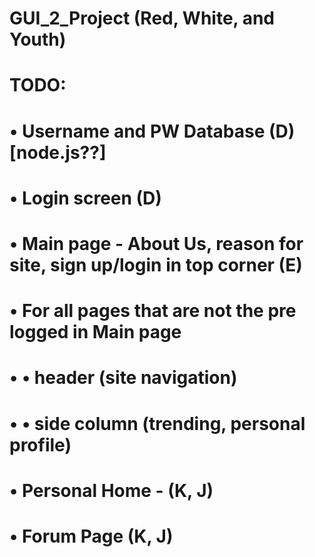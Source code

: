# GUI_2_Project (Red, White, and Youth)
# 
# TODO:
# • Username and PW Database (D) [node.js??]
# • Login screen (D)
#
# • Main page - About Us, reason for site, sign up/login in top corner (E)
#
# • For all pages that are not the pre logged in Main page
# • • header (site navigation)
# • • side column (trending, personal profile)
#
# • Personal Home - (K, J) 
# • Forum Page (K, J)
